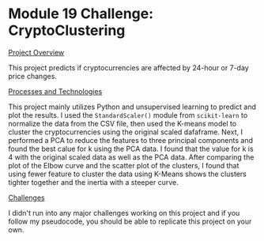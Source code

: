 # Module 19 Challenge: CryptoClustering
<ins>Project Overview</ins>

This project predicts if cryptocurrencies are affected by 24-hour or 7-day price changes.

<ins>Processes and Technologies</ins>

This project mainly utilizes Python and unsupervised learning to predict and plot the results. I used the `StandardScaler()` module from `scikit-learn` to normalize the data from the CSV file, then used the K-means model to cluster the cryptocurrencies using the original scaled dafaframe. Next, I performed a PCA to reduce the features to three principal components and found the best calue for k using the PCA data. I found that the value for k is 4 with the original scaled data as well as the PCA data. After comparing the plot of the Elbow curve and the scatter plot of the clusters, I found that using fewer feature to cluster the data using K-Means shows the clusters tighter together and the inertia with a steeper curve.

<ins>Challenges</ins>

I didn't run into any major challenges working on this project and if you follow my pseudocode, you should be able to replicate this project on your own.
